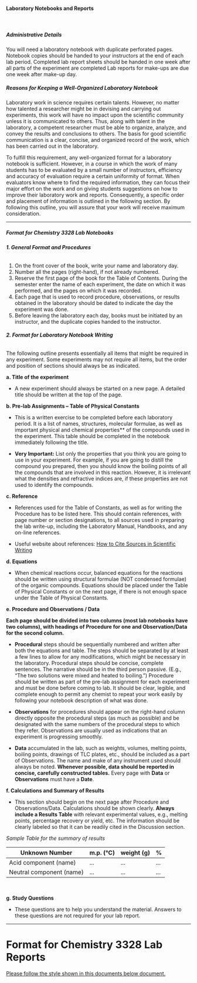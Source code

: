 #### Laboratory Notebooks and Reports    
<br>

##### Administrative Details
You will need a laboratory notebook with duplicate perforated pages. Notebook copies should be handed to your instructors at the end of each lab period.
Completed lab report sheets should be handed in one week after all parts of the experiment are completed
Lab reports for make-ups are due one week after make-up day.

##### Reasons for Keeping a Well-Organized Laboratory Notebook
Laboratory work in science requires certain talents. However, no matter how talented a researcher might be in devising and carrying out experiments, this work will have no impact upon the scientific community unless it is communicated to others. Thus, along with talent in the laboratory, a competent researcher must be able to organize, analyze, and convey the results and conclusions to others. The basis for good scientific communication is a clear, concise, and organized record of the work, which has been carried out in the laboratory. 

To fulfill this requirement, any well-organized format for a laboratory notebook is sufficient. However, in a course in which the work of many students has to be evaluated by a small number of instructors, efficiency and accuracy of evaluation require a certain uniformity of format. When evaluators know where to find the required information, they can focus their major effort on the work and on giving students suggestions on how to improve their laboratory work and reports. Consequently, a specific order and placement of information is outlined in the following section. By following this outline, you will assure that your work will receive maximum consideration.
***

##### Format for Chemistry 3328 Lab Notebooks
###### **1. General Format and Procedures**
  1. On the front cover of the book, write your name and laboratory day.
  2. Number all the pages (right-hand), if not already numbered.
  3. Reserve the first page of the book for the Table of Contents. During the semester enter the name of each experiment, the date on which it was performed, and the pages on which it was recorded.
  4. Each page that is used to record procedure, observations, or results obtained in the laboratory should be dated to indicate the day the experiment was done.
  5. Before leaving the laboratory each day, books must be initiated by an instructor, and the duplicate copies handed to the instructor.

  
###### **2. Format for Laboratory Notebook Writing**
The following outline presents essentially all items that might be required in any experiment. Some experiments may not require all items, but the order and position of sections should always be as indicated.

**a. Title of the experiment**

- A new experiment should always be started on a new page. A detailed title should be written at the top of the page.

**b. Pre-lab Assignments – Table of Physical Constants**

- This is a written exercise to be completed before each laboratory period. It is a list of names, structures, molecular formulae, as well as important physical and chemical properties** of the compounds used in the experiment. This table should be completed in the notebook immediately following the title.

- **Very Important:** List only the properties that you think you are going to use in your experiment. For example, if you are going to distill the compound you prepared, then you should know the boiling points of all the compounds that are involved in this reaction. However, it is irrelevant what the densities and refractive indices are, if these properties are not used to identify the compounds.

**c. Reference**

- References used for the Table of Constants, as well as for writing the Procedure has to be listed here. This should contain references, with page number or section designations, to all sources used in preparing the
lab write-up, including the Laboratory Manual, Handbooks, and any on-line references.

- Useful website about references:
[How to Cite Sources in Scientific Writing](www.instruction.greenriver.edu/mcvay/B100/how_to_cite_sources_in_scientifi.htm)

**d. Equations**

- When chemical reactions occur, balanced equations for the reactions  should be written using structural formulae (NOT condensed formulae) of the organic compounds. Equations should be placed under the Table of Physical Constants or on the next page, if there is not enough space under the Table of Physical Constants.

**e. Procedure and Observations / Data**

**Each page should be divided into two columns (most lab notebooks have two columns), with headings of Procedure for one and Observation/Data for the second column.**

- **Procedural** steps should be sequentially numbered and written after both the equations and table. The steps should be separated by at least a few lines to allow for any modifications, which might be necessary in the laboratory. Procedural steps should be concise, complete sentences. The narrative should be in the third person passive. (E.g., “The two solutions were mixed and heated to boiling.”) Procedure should be written as part of the pre-lab assignment for each experiment and must be done before coming to lab. It should be clear, legible, and complete enough to permit any chemist to repeat your work easily by following your notebook description of what was done.

- **Observations** for procedures should appear on the right-hand column directly opposite the procedural steps (as much as possible) and be designated with the same numbers of the procedural steps to which they refer. Observations are usually used as indications that an experiment is progressing smoothly.

- **Data** accumulated in the lab, such as weights, volumes, melting points, boiling points, drawings of TLC plates, etc., should be included as a part of Observations. The name and make of any instrument used should always be noted. **Whenever possible, data should be reported in concise, carefully constructed tables.**
Every page with **Data** or **Observations** must have a **Date**.

**f. Calculations and Summary of Results**

- This section should begin on the next page after Procedure and Observations/Data. Calculations should be shown clearly. **Always include a Results Table** with relevant experimental values, e.g., melting points, percentage recovery or yield, etc. The information should be clearly labeled so that it can be readily cited in the Discussion section.

_Sample Table for the summary of results_

| Unknown Number           | m.p. (°C) | weight (g) | %   |
|--------------------------|-----------|------------|-----|
| Acid component (name)    | ...       | ...        | ... |
| Neutral component (name) | ...       | ...        | ... |

<br/>

**g. Study Questions**

- These questions are to help you understand the material. Answers to these questions are not required for your lab report.

***
# Format for Chemistry 3328 Lab Reports

[Please follow the style shown in this documents below document.](https://docs.google.com/viewer?url=https://github.com/mkrkelj1/chemistry-lab-app/raw/master/src/assets/lab_report_formatting_guidelines.pdf)







